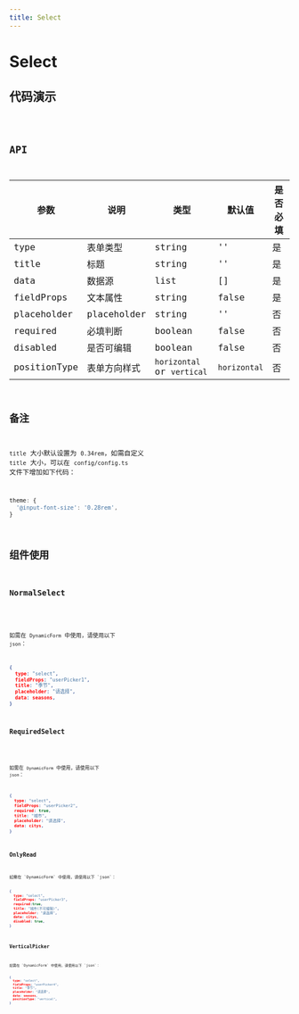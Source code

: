 ```yaml
---
title: Select
---
```


# Select

## 代码演示

<code src="./demo/index.tsx" />

## API

| 参数         | 说明         | 类型                       | 默认值       | 是否必填 |
| ------------ | ------------ | -------------------------- | ------------ | -------- |
| type         | 表单类型     | string                     | ''           | 是       |
| title        | 标题         | string                     | ''           | 是       |
| data         | 数据源       | list                       | []           | 是       |
| fieldProps   | 文本属性     | string                     | false        | 是       |
| placeholder  | placeholder  | string                     | ''           | 否       |
| required     | 必填判断     | boolean                    | false        | 否       |
| disabled     | 是否可编辑   | boolean                    | false        | 否       |
| positionType | 表单方向样式 | `horizontal` or `vertical` | `horizontal` | 否       |

## 备注

`title` 大小默认设置为 `0.34rem`，如需自定义 `title` 大小，可以在 `config/config.ts` 文件下增加如下代码：

```js
theme: {
  '@input-font-size': '0.28rem',
}
```

## 组件使用

### NormalSelect

<code src="./demo/normalSelect.tsx" />

如需在 `DynamicForm` 中使用，请使用以下 `json`：

```json
{
  type: "select",
  fieldProps: "userPicker1",
  title: "季节",
  placeholder: "请选择",
  data: seasons,
}
```

### RequiredSelect

<code src="./demo/requiredSelect.tsx">

如需在 `DynamicForm` 中使用，请使用以下 `json`：

```json
{
  type: "select",
  fieldProps: "userPicker2",
  required: true,
  title: "城市",
  placeholder: "请选择",
  data: citys,
}

```

### OnlyRead

<code src="./demo/onlyRead.tsx">
如需在 `DynamicForm` 中使用，请使用以下 `json`：

```json
{
  type: "select",
  fieldProps: "userPicker3",
  required:true,
  title: "城市(不可编辑)",
  placeholder: "请选择",
  data: citys,
  disabled: true,
}

```

### VerticalPicker

<code src="./demo/verticalPicker.tsx" />
如需在 `DynamicForm` 中使用，请使用以下 `json`：

```json
{
  type: "select",
  fieldProps: "userPicker4",
  title: "季节",
  placeholder: "请选择",
  data: seasons,
  positionType: "vertical",
}
```







